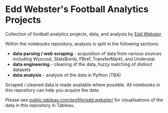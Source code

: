# Edd Webster's Football Analytics Projects
Collection of football analytics projects, data, and analysis by [Edd Webster](https://twitter.com/eddwebster)

Within the notebooks repository, analysis is split in the following sections:
- <b>data parsing / web scraping</b> - acquisition of data from various sources including Wyscout, StatsBomb, FBref, TransferMarkt, and Understat
- <b>data engineering</b> - cleaning of the data, fuzzy matching of distinct datasets
- <b>data analysis</b> - analysis of the data in Python (TBA)

Scraped / cleaned data is made available where possible. All notebooks in this repository can help you acquire the data.

Please see [public.tableau.com/profile/edd.webster/](https://public.tableau.com/profile/edd.webster/) for visualisations of the data in this repository in Tableau.

